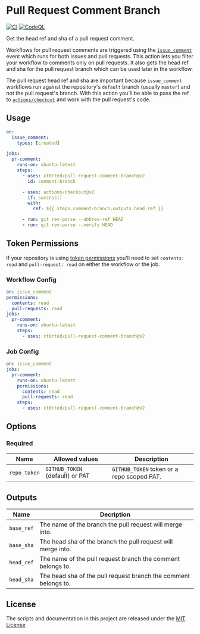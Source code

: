 # Pull Request Comment Branch

[![CI](https://github.com/xt0rted/pull-request-comment-branch/actions/workflows/ci.yml/badge.svg?branch=main)](https://github.com/xt0rted/pull-request-comment-branch/actions/workflows/ci.yml)
[![CodeQL](https://github.com/xt0rted/pull-request-comment-branch/actions/workflows/codeql-analysis.yml/badge.svg?branch=main)](https://github.com/xt0rted/pull-request-comment-branch/actions/workflows/codeql-analysis.yml)

Get the head ref and sha of a pull request comment.

Workflows for pull request comments are triggered using the [`issue_comment`](https://help.github.com/en/actions/automating-your-workflow-with-github-actions/events-that-trigger-workflows#issue-comment-event-issue_comment) event which runs for both issues and pull requests.
This action lets you filter your workflow to comments only on pull requests.
It also gets the head ref and sha for the pull request branch which can be used later in the workflow.

The pull request head ref and sha are important because `issue_comment` workflows run against the repository's `default` branch (usually `master`) and not the pull request's branch.
With this action you'll be able to pass the ref to [`actions/checkout`](https://github.com/actions/checkout) and work with the pull request's code.

## Usage

```yml
on:
  issue_comment:
    types: [created]

jobs:
  pr-comment:
    runs-on: ubuntu-latest
    steps:
      - uses: xt0rted/pull-request-comment-branch@v2
        id: comment-branch

      - uses: actions/checkout@v2
        if: success()
        with:
          ref: ${{ steps.comment-branch.outputs.head_ref }}

      - run: git rev-parse --abbrev-ref HEAD
      - run: git rev-parse --verify HEAD
```

## Token Permissions

If your repository is using [token permissions](https://docs.github.com/en/actions/reference/workflow-syntax-for-github-actions#permissions) you'll need to set `contents: read` and `pull-request: read` on either the workflow or the job.

### Workflow Config

```yml
on: issue_comment
permissions:
  contents: read
  pull-requests: read
jobs:
  pr-comment:
    runs-on: ubuntu-latest
    steps:
      - uses: xt0rted/pull-request-comment-branch@v2
```

### Job Config

```yml
on: issue_comment
jobs:
  pr-comment:
    runs-on: ubuntu-latest
    permissions:
      contents: read
      pull-requests: read
    steps:
      - uses: xt0rted/pull-request-comment-branch@v2
```

## Options

### Required

Name | Allowed values | Description
-- | -- | --
`repo_token` | `GITHUB_TOKEN` (default) or PAT | `GITHUB_TOKEN` token or a repo scoped PAT.

## Outputs

Name | Decription
-- | --
`base_ref` | The name of the branch the pull request will merge into.
`base_sha` | The head sha of the branch the pull request will merge into.
`head_ref` | The name of the pull request branch the comment belongs to.
`head_sha` | The head sha of the pull request branch the comment belongs to.

## License

The scripts and documentation in this project are released under the [MIT License](LICENSE)
